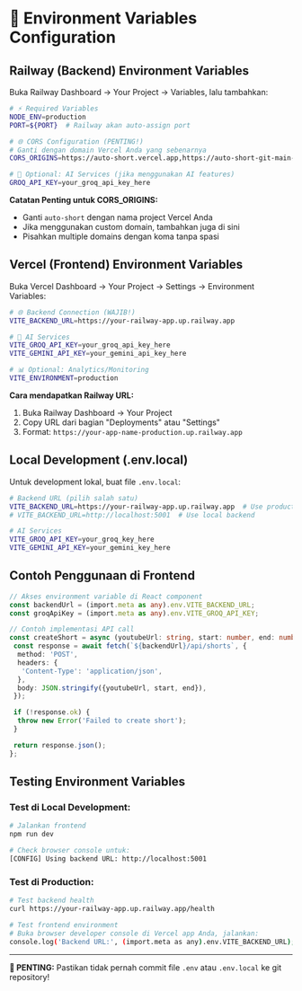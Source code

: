 # 🔧 **Environment Variables Configuration**

## **Railway (Backend) Environment Variables**

Buka Railway Dashboard → Your Project → Variables, lalu tambahkan:

```bash
# ⚡ Required Variables
NODE_ENV=production
PORT=${PORT}  # Railway akan auto-assign port

# 🌐 CORS Configuration (PENTING!)
# Ganti dengan domain Vercel Anda yang sebenarnya
CORS_ORIGINS=https://auto-short.vercel.app,https://auto-short-git-main-bryyzxms-projects.vercel.app

# 🤖 Optional: AI Services (jika menggunakan AI features)
GROQ_API_KEY=your_groq_api_key_here
```

**Catatan Penting untuk CORS_ORIGINS:**

- Ganti `auto-short` dengan nama project Vercel Anda
- Jika menggunakan custom domain, tambahkan juga di sini
- Pisahkan multiple domains dengan koma tanpa spasi

## **Vercel (Frontend) Environment Variables**

Buka Vercel Dashboard → Your Project → Settings → Environment Variables:

```bash
# 🌐 Backend Connection (WAJIB!)
VITE_BACKEND_URL=https://your-railway-app.up.railway.app

# 🤖 AI Services
VITE_GROQ_API_KEY=your_groq_api_key_here
VITE_GEMINI_API_KEY=your_gemini_api_key_here

# 📊 Optional: Analytics/Monitoring
VITE_ENVIRONMENT=production
```

**Cara mendapatkan Railway URL:**

1. Buka Railway Dashboard → Your Project
2. Copy URL dari bagian "Deployments" atau "Settings"
3. Format: `https://your-app-name-production.up.railway.app`

## **Local Development (.env.local)**

Untuk development lokal, buat file `.env.local`:

```bash
# Backend URL (pilih salah satu)
VITE_BACKEND_URL=https://your-railway-app.up.railway.app  # Use production backend
# VITE_BACKEND_URL=http://localhost:5001  # Use local backend

# AI Services
VITE_GROQ_API_KEY=your_groq_key_here
VITE_GEMINI_API_KEY=your_gemini_key_here
```

## **Contoh Penggunaan di Frontend**

```typescript
// Akses environment variable di React component
const backendUrl = (import.meta as any).env.VITE_BACKEND_URL;
const groqApiKey = (import.meta as any).env.VITE_GROQ_API_KEY;

// Contoh implementasi API call
const createShort = async (youtubeUrl: string, start: number, end: number) => {
 const response = await fetch(`${backendUrl}/api/shorts`, {
  method: 'POST',
  headers: {
   'Content-Type': 'application/json',
  },
  body: JSON.stringify({youtubeUrl, start, end}),
 });

 if (!response.ok) {
  throw new Error('Failed to create short');
 }

 return response.json();
};
```

## **Testing Environment Variables**

### **Test di Local Development:**

```bash
# Jalankan frontend
npm run dev

# Check browser console untuk:
[CONFIG] Using backend URL: http://localhost:5001
```

### **Test di Production:**

```bash
# Test backend health
curl https://your-railway-app.up.railway.app/health

# Test frontend environment
# Buka browser developer console di Vercel app Anda, jalankan:
console.log('Backend URL:', (import.meta as any).env.VITE_BACKEND_URL);
```

---

**🚨 PENTING:** Pastikan tidak pernah commit file `.env` atau `.env.local` ke git repository!
